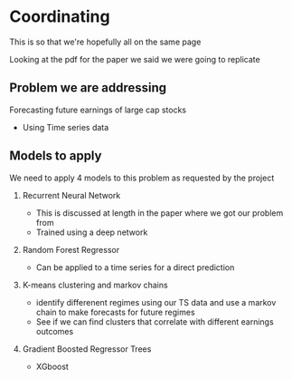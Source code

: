 # Coordinating 

This is so that we're hopefully all on the same page 

Looking at the pdf for the paper we said we were going to replicate

## Problem we are addressing 
Forecasting future earnings of large cap stocks

- Using Time series data


## Models to apply
We need to apply 4 models to this problem as requested by the project

1. Recurrent Neural Network
    - This is discussed at length in the paper where we got our problem from
    - Trained using a deep network

2. Random Forest Regressor
    - Can be applied to a time series for a direct prediction

3. K-means clustering and markov chains
    - identify differenent regimes using our TS data and use a markov chain to make forecasts for future regimes
    - See if we can find clusters that correlate with different earnings outcomes 

4. Gradient Boosted Regressor Trees
    - XGboost